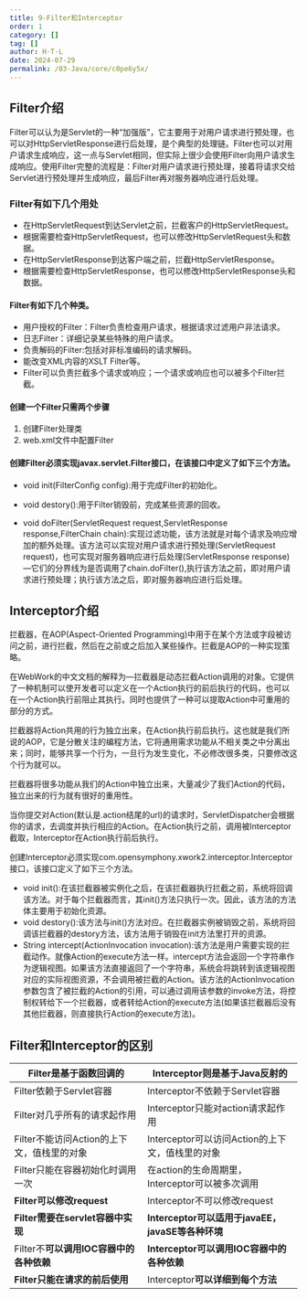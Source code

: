 ```yaml
---
title: 9-Filter和Interceptor
order: 1
category: []
tag: []
author: H·T·L
date: 2024-07-29
permalink: /03-Java/core/c0pe6y5x/
---
```



## Filter介绍

Filter可以认为是Servlet的一种“加强版”，它主要用于对用户请求进行预处理，也可以对HttpServletResponse进行后处理，是个典型的处理链。Filter也可以对用户请求生成响应，这一点与Servlet相同，但实际上很少会使用Filter向用户请求生成响应。使用Filter完整的流程是：Filter对用户请求进行预处理，接着将请求交给Servlet进行预处理并生成响应，最后Filter再对服务器响应进行后处理。

###    Filter有如下几个用处

- 在HttpServletRequest到达Servlet之前，拦截客户的HttpServletRequest。
- 根据需要检查HttpServletRequest，也可以修改HttpServletRequest头和数据。
- 在HttpServletResponse到达客户端之前，拦截HttpServletResponse。
- 根据需要检查HttpServletResponse，也可以修改HttpServletResponse头和数据。

####    Filter有如下几个种类。

- 用户授权的Filter：Filter负责检查用户请求，根据请求过滤用户非法请求。
- 日志Filter：详细记录某些特殊的用户请求。
- 负责解码的Filter:包括对非标准编码的请求解码。
- 能改变XML内容的XSLT Filter等。
- Filter可以负责拦截多个请求或响应；一个请求或响应也可以被多个Filter拦截。

####    创建一个Filter只需两个步骤

1. 创建Filter处理类
2. web.xml文件中配置Filter

####   创建Filter必须实现javax.servlet.Filter接口，在该接口中定义了如下三个方法。

- void init(FilterConfig config):用于完成Filter的初始化。

- void destory():用于Filter销毁前，完成某些资源的回收。

- void doFilter(ServletRequest request,ServletResponse response,FilterChain chain):实现过滤功能，该方法就是对每个请求及响应增加的额外处理。该方法可以实现对用户请求进行预处理(ServletRequest request)，也可实现对服务器响应进行后处理(ServletResponse response)—它们的分界线为是否调用了chain.doFilter(),执行该方法之前，即对用户请求进行预处理；执行该方法之后，即对服务器响应进行后处理。

  

## Interceptor介绍

拦截器，在AOP(Aspect-Oriented Programming)中用于在某个方法或字段被访问之前，进行拦截，然后在之前或之后加入某些操作。拦截是AOP的一种实现策略。

   在WebWork的中文文档的解释为—拦截器是动态拦截Action调用的对象。它提供了一种机制可以使开发者可以定义在一个Action执行的前后执行的代码，也可以在一个Action执行前阻止其执行。同时也提供了一种可以提取Action中可重用的部分的方式。

   拦截器将Action共用的行为独立出来，在Action执行前后执行。这也就是我们所说的AOP，它是分散关注的编程方法，它将通用需求功能从不相关类之中分离出来；同时，能够共享一个行为，一旦行为发生变化，不必修改很多类，只要修改这个行为就可以。

   拦截器将很多功能从我们的Action中独立出来，大量减少了我们Action的代码，独立出来的行为就有很好的重用性。

   当你提交对Action(默认是.action结尾的url)的请求时，ServletDispatcher会根据你的请求，去调度并执行相应的Action。在Action执行之前，调用被Interceptor截取，Interceptor在Action执行前后执行。

   创建Interceptor必须实现com.opensymphony.xwork2.interceptor.Interceptor接口，该接口定义了如下三个方法。

- void init():在该拦截器被实例化之后，在该拦截器执行拦截之前，系统将回调该方法。对于每个拦截器而言，其init()方法只执行一次。因此，该方法的方法体主要用于初始化资源。
- void destory():该方法与init()方法对应。在拦截器实例被销毁之前，系统将回调该拦截器的destory方法，该方法用于销毁在init方法里打开的资源。
- String intercept(ActionInvocation invocation):该方法是用户需要实现的拦截动作。就像Action的execute方法一样。intercept方法会返回一个字符串作为逻辑视图。如果该方法直接返回了一个字符串，系统会将跳转到该逻辑视图对应的实际视图资源，不会调用被拦截的Action。该方法的ActionInvocation参数包含了被拦截的Action的引用，可以通过调用该参数的invoke方法，将控制权转给下一个拦截器，或者转给Action的execute方法(如果该拦截器后没有其他拦截器，则直接执行Action的execute方法)。

## Filter和Interceptor的区别

 

| Filter是基于函数回调的                     | Interceptor则是基于Java反射的                     |
| ------------------------------------------ | ------------------------------------------------- |
| Filter依赖于Servlet容器                    | Interceptor不依赖于Servlet容器                    |
| Filter对几乎所有的请求起作用               | Interceptor只能对action请求起作用                 |
| Filter不能访问Action的上下文，值栈里的对象 | Interceptor可以访问Action的上下文，值栈里的对象   |
| Filter只能在容器初始化时调用一次           | 在action的生命周期里，Interceptor可以被多次调用   |
| **Filter可以修改request**                  | Interceptor不可以修改request                      |
| **Filter需要在servlet容器中实现**          | **Interceptor可以适用于javaEE，javaSE等各种环境** |
| Filter不**可以调用IOC容器中的各种依赖**    | **Interceptor可以调用IOC容器中的各种依赖**        |
| **Filter只能在请求的前后使用**             | Interceptor**可以详细到每个方法**                 |